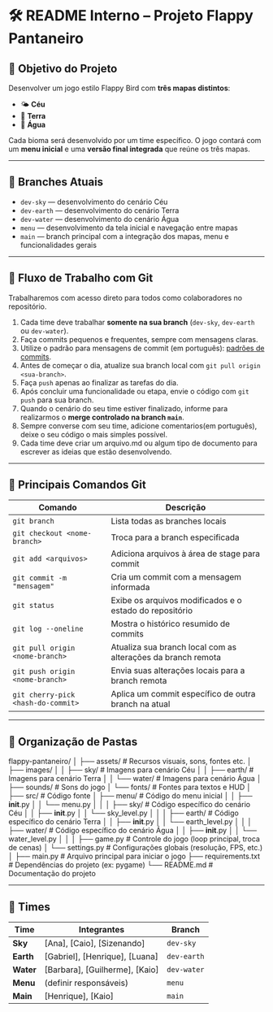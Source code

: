 # 🛠️ README Interno – Projeto Flappy Pantaneiro

## 🎯 Objetivo do Projeto

Desenvolver um jogo estilo Flappy Bird com **três mapas distintos**:
- 🌤️ **Céu**
- 🌳 **Terra**
- 🌊 **Água**

Cada bioma será desenvolvido por um time específico. O jogo contará com um **menu inicial** e uma **versão final integrada** que reúne os três mapas.

---

## 🌿 Branches Atuais

- `dev-sky` — desenvolvimento do cenário Céu
- `dev-earth` — desenvolvimento do cenário Terra
- `dev-water` — desenvolvimento do cenário Água
- `menu` — desenvolvimento da tela inicial e navegação entre mapas
- `main` — branch principal com a integração dos mapas, menu e funcionalidades gerais

---

## 🚧 Fluxo de Trabalho com Git

Trabalharemos com acesso direto para todos como colaboradores no repositório.

1. Cada time deve trabalhar **somente na sua branch** (`dev-sky`, `dev-earth` ou `dev-water`).
2. Faça commits pequenos e frequentes, sempre com mensagens claras.
3. Utilize o padrão para mensagens de commit (em português): [padrões de commits](https://github.com/iuricode/padroes-de-commits).
4. Antes de começar o dia, atualize sua branch local com `git pull origin <sua-branch>`.
5. Faça `push` apenas ao finalizar as tarefas do dia.
6. Após concluir uma funcionalidade ou etapa, envie o código com `git push` para sua branch.
7. Quando o cenário do seu time estiver finalizado, informe para realizarmos o **merge controlado na branch `main`**.
8. Sempre converse com seu time, adicione comentarios(em português), deixe o seu código o mais simples possível.
9. Cada time deve criar um arquivo.md ou algum tipo de documento para escrever as ideias que estão desenvolvendo.

---

## 🎯 Principais Comandos Git

| Comando                                 | Descrição                                                  |
|----------------------------------------|------------------------------------------------------------|
| `git branch`                           | Lista todas as branches locais                              |
| `git checkout <nome-branch>`           | Troca para a branch especificada                            |
| `git add <arquivos>`                    | Adiciona arquivos à área de stage para commit              |
| `git commit -m "mensagem"`              | Cria um commit com a mensagem informada                     |
| `git status`                           | Exibe os arquivos modificados e o estado do repositório    |
| `git log --oneline`                    | Mostra o histórico resumido de commits                      |
| `git pull origin <nome-branch>`        | Atualiza sua branch local com as alterações da branch remota|
| `git push origin <nome-branch>`        | Envia suas alterações locais para a branch remota          |
| `git cherry-pick <hash-do-commit>`     | Aplica um commit específico de outra branch na atual       |

---

## 📁 Organização de Pastas

flappy-pantaneiro/
│
├── assets/                     # Recursos visuais, sons, fontes etc.
│   ├── images/
│   │   ├── sky/                # Imagens para cenário Céu
│   │   ├── earth/              # Imagens para cenário Terra
│   │   └── water/              # Imagens para cenário Água
│   ├── sounds/                 # Sons do jogo
│   └── fonts/                  # Fontes para textos e HUD
│
├── src/                       # Código fonte
│   ├── menu/                  # Código do menu inicial
│   │   ├── __init__.py
│   │   └── menu.py
│   │
│   ├── sky/                   # Código específico do cenário Céu
│   │   ├── __init__.py
│   │   └── sky_level.py
│   │
│   ├── earth/                 # Código específico do cenário Terra
│   │   ├── __init__.py
│   │   └── earth_level.py
│   │
│   ├── water/                 # Código específico do cenário Água
│   │   ├── __init__.py
│   │   └── water_level.py
│   │
│   ├── game.py                # Controle do jogo (loop principal, troca de cenas)
│   └── settings.py            # Configurações globais (resolução, FPS, etc.)
│
├── main.py                    # Arquivo principal para iniciar o jogo
├── requirements.txt           # Dependências do projeto (ex: pygame)
└── README.md                  # Documentação do projeto

---

## 👥 Times

| Time        | Integrantes           | Branch        |
|-------------|------------------------|----------------|
| **Sky**     | [Ana], [Caio], [Sizenando] | `dev-sky`      |
| **Earth**   | [Gabriel], [Henrique], [Luana] | `dev-earth`    |
| **Water**   | [Barbara], [Guilherme], [Kaio] | `dev-water`    |
| **Menu**    | (definir responsáveis)   | `menu`         |
| **Main**    | [Henrique], [Kaio]       | `main`         |